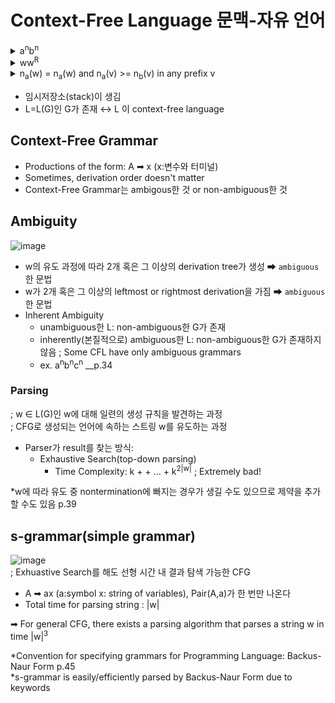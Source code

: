 # Context-Free Language 문맥-자유 언어

<details>
<summary> a<sup>n</sup>b<sup>n</sup></summary>
<div markdown="1">       
- CFG G: S ➡ aSa, S ➡ λ <br/>
- L(G) = {<span>a<sup>n</sup></span><span>b<sup>n</sup></span> : n>=0} <br/>
- NPDA <br/> <img src="https://user-images.githubusercontent.com/56028436/121554207-ebf59e80-ca4c-11eb-9efb-8e9517db62e4.png" />

</div>
</details>

<details>
<summary> <span>ww<sup>R</sup></summary>
<div markdown="1">       
- CFG G: S ➡ aSb, S ➡ bSb, S ➡ λ <br/>
- L(G) = {<span>ww<sup>R</sup> : w ∈{a,b}*}
- NPDA <br/> <img src="https://user-images.githubusercontent.com/56028436/121554400-1d6e6a00-ca4d-11eb-982f-5a79a2430724.png" />

</div>
</details>
  
<details>
<summary>n<sub>a</sub>(w) = n<sub>a</sub>(w) and n<sub>a</sub>(v) >= n<sub>b</sub>(v) in any prefix v</summary>
<div markdown="1">       
- CFG G: S ➡ aSb, S ➡ SS, S ➡ λ <br/>
- L(G) = {w:n<sub>a</sub>(w) = n<sub>a</sub>(w) and n<sub>a</sub>(v) >= n<sub>b</sub>(v) in any prefix v}
</div>
</details>
  
- 임시저장소(stack)이 생김
- L=L(G)인 G가 존재 ↔ L 이 context-free language

## Context-Free Grammar
- Productions of the form: A ➡ x (x:변수와 터미널)
- Sometimes, derivation order doesn't matter
- Context-Free Grammar는 ambigous한 것 or non-ambiguous한 것
  
## Ambiguity
![image](https://user-images.githubusercontent.com/56028436/121539647-d1b5c380-ca40-11eb-853c-4f0a8fd391f0.png)
- w의 유도 과정에 따라 2개 혹은 그 이상의 derivation tree가 생성 ➡ `ambiguous`한 문법
- w가 2개 혹은 그 이상의 leftmost or rightmost derivation을 가짐 ➡ `ambiguous`한 문법
- Inherent Ambiguity 
  - unambiguous한 L: non-ambiguous한 G가 존재
  - inherently(본질적으로) ambiguous한 L: non-ambiguous한 G가 존재하지 않음 ; Some CFL have only ambiguous grammars
  - ex. a<sup>n</sup>b<sup>n</sup>c<sup>n</sup> __p.34

### Parsing 
; w ∈ L(G)인 w에 대해 일련의 생성 규칙을 발견하는 과정<br/>
; CFG로 생성되는 언어에 속하는 스트링 w를 유도하는 과정
- Parser가 result를 찾는 방식: 
  - Exhaustive Search(top-down parsing)
    - Time Complexity: k +  + ... + k<sup>2|w|</sup> ; Extremely bad!
  
*w에 따라 유도 중 nontermination에 빠지는 경우가 생길 수도 있으므로 제약을 추가할 수도 있음 p.39

## s-grammar(simple grammar)
![image](https://user-images.githubusercontent.com/56028436/121543394-d760d880-ca43-11eb-9ce5-b7df5e1beabb.png)<br/>
; Exhuastive Search를 해도 선형 시간 내 결과 탐색 가능한 CFG<br/>

- A ➡ ax (a:symbol x: string of variables), Pair(A,a)가 한 번만 나온다
- Total time for parsing string : |w|
  
➡ For general CFG, there exists a parsing algorithm that parses a string w in time |w|<sup>3</sup><br/>

*Convention for specifying grammars for Programming Language: Backus-Naur Form p.45<br/>
*s-grammar is easily/efficiently parsed by Backus-Naur Form due to keywords
